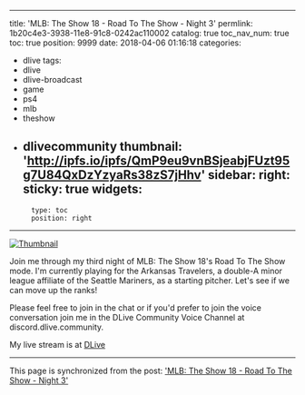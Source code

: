 
---
title: 'MLB: The Show 18 - Road To The Show - Night 3'
permlink: 1b20c4e3-3938-11e8-91c8-0242ac110002
catalog: true
toc_nav_num: true
toc: true
position: 9999
date: 2018-04-06 01:16:18
categories:
- dlive
tags:
- dlive
- dlive-broadcast
- game
- ps4
- mlb
- theshow
- dlivecommunity
thumbnail: 'http://ipfs.io/ipfs/QmP9eu9vnBSjeabjFUzt95g7U84QxDzYzyaRs38zS7jHhv'
sidebar:
    right:
        sticky: true
widgets:
    -
        type: toc
        position: right
---


[![Thumbnail](http://ipfs.io/ipfs/QmP9eu9vnBSjeabjFUzt95g7U84QxDzYzyaRs38zS7jHhv)](https://dlive.io/livestream/patrickulrich/1b20c4e3-3938-11e8-91c8-0242ac110002)

Join me through my third night of MLB: The Show 18's Road To The Show mode. I'm currently playing for the Arkansas Travelers, a double-A minor league affiliate of the Seattle Mariners, as a starting pitcher. Let's see if we can move up the ranks!

Please feel free to join in the chat or if you'd prefer to join the voice conversation join me in the DLive Community Voice Channel at discord.dlive.community.

My live stream is at [DLive](https://dlive.io/livestream/patrickulrich/1b20c4e3-3938-11e8-91c8-0242ac110002)

- - -

This page is synchronized from the post: ['MLB: The Show 18 - Road To The Show - Night 3'](https://steemit.com/@patrickulrich/1b20c4e3-3938-11e8-91c8-0242ac110002)
